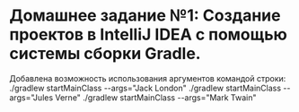 # Домашнее задание №1: Создание проектов в IntelliJ IDEA с помощью системы сборки Gradle.

Добавлена возможность использования аргументов командой строки:
./gradlew startMainClass --args="Jack London"
./gradlew startMainClass --args="Jules Verne"
./gradlew startMainClass --args="Mark Twain"
